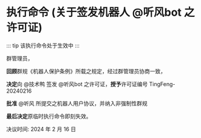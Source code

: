 # 执行命令 (关于签发机器人 @听风bot 之许可证)

::: tip
该执行命令处于生效中
:::

群管理员，

**回顾**群规《机器人保护条例》所载之规定，经过群管理员协商一致，

**决定**向 @技术鸭 签发 @听风bot 之许可证，**授予**许可证编号 TingFeng-20240216

**批准** @听风 所提交之机器人用户协议，并纳入非强制性群规

**最后决定**原临时执行命令即刻失效。

决议时间: 2024 年 2 月 16 日
